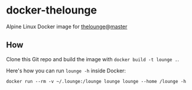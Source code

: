 # docker-thelounge

Alpine Linux Docker image for 
[thelounge](https://github.com/thelounge/lounge)@[master](https://github.com/thelounge/lounge/commits/master)

## How

Clone this Git repo and build the image with `docker build -t lounge .`.

Here's how you can run `lounge -h` inside Docker:

~~~
docker run --rm -v ~/.lounge:/lounge lounge lounge --home /lounge -h
~~~
